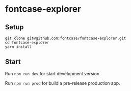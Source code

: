 # fontcase-explorer

## Setup

```
git clone git@github.com:fontcase/fontcase-explorer.git
cd fontcase-explorer
yarn install
```

## Start

Run `npm run dev` for start development version.

Run `npm run prod` for build a pre-release production app.

